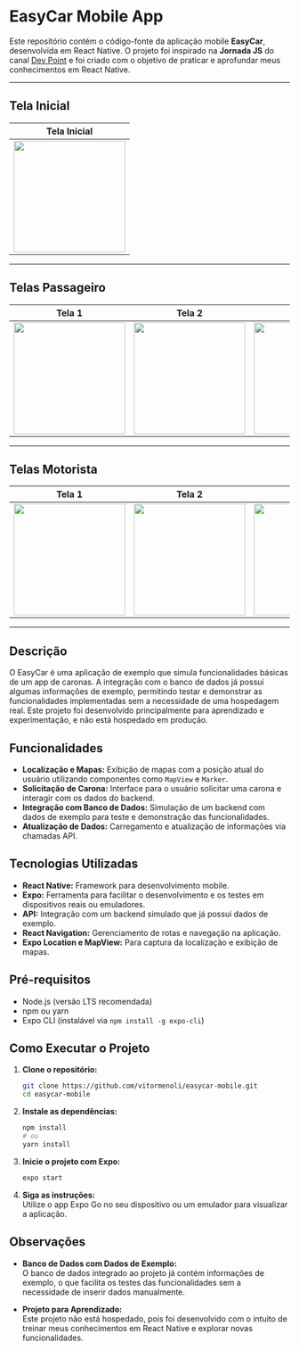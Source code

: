 # EasyCar Mobile App

Este repositório contém o código-fonte da aplicação mobile **EasyCar**, desenvolvida em React Native. O projeto foi inspirado na **Jornada JS** do canal [Dev Point](https://devpoint.com.br/) e foi criado com o objetivo de praticar e aprofundar meus conhecimentos em React Native.

---

## Tela Inicial

| Tela Inicial |
|:------------:|
| <img src="https://imgur.com/zR8vaIG.png" width="200"> |

---

## Telas Passageiro

| Tela 1 | Tela 2 | Tela 3 |
|:------:|:------:|:------:|
| <img src="https://imgur.com/KDyPWz8.png" width="200"> | <img src="https://imgur.com/KuMDGeY.png" width="200"> | <img src="https://imgur.com/aLkHegL.png" width="200"> |

---

## Telas Motorista

| Tela 1 | Tela 2 | Tela 3 |
|:------:|:------:|:------:|
| <img src="https://imgur.com/H7DV556.png" width="200"> | <img src="https://imgur.com/v3IDB9A.png" width="200"> | <img src="https://imgur.com/Ee0KV6s.png" width="200"> |

---

## Descrição

O EasyCar é uma aplicação de exemplo que simula funcionalidades básicas de um app de caronas. A integração com o banco de dados já possui algumas informações de exemplo, permitindo testar e demonstrar as funcionalidades implementadas sem a necessidade de uma hospedagem real. Este projeto foi desenvolvido principalmente para aprendizado e experimentação, e não está hospedado em produção.

## Funcionalidades

- **Localização e Mapas:** Exibição de mapas com a posição atual do usuário utilizando componentes como `MapView` e `Marker`.
- **Solicitação de Carona:** Interface para o usuário solicitar uma carona e interagir com os dados do backend.
- **Integração com Banco de Dados:** Simulação de um backend com dados de exemplo para teste e demonstração das funcionalidades.
- **Atualização de Dados:** Carregamento e atualização de informações via chamadas API.

## Tecnologias Utilizadas

- **React Native:** Framework para desenvolvimento mobile.
- **Expo:** Ferramenta para facilitar o desenvolvimento e os testes em dispositivos reais ou emuladores.
- **API:** Integração com um backend simulado que já possui dados de exemplo.
- **React Navigation:** Gerenciamento de rotas e navegação na aplicação.
- **Expo Location e MapView:** Para captura da localização e exibição de mapas.

## Pré-requisitos

- Node.js (versão LTS recomendada)
- npm ou yarn
- Expo CLI (instalável via `npm install -g expo-cli`)

## Como Executar o Projeto

1. **Clone o repositório:**
    ```bash
    git clone https://github.com/vitormenoli/easycar-mobile.git
    cd easycar-mobile
    ```

2. **Instale as dependências:**
    ```bash
    npm install
    # ou
    yarn install
    ```

3. **Inicie o projeto com Expo:**
    ```bash
    expo start
    ```

4. **Siga as instruções:**  
   Utilize o app Expo Go no seu dispositivo ou um emulador para visualizar a aplicação.

## Observações

- **Banco de Dados com Dados de Exemplo:**  
  O banco de dados integrado ao projeto já contém informações de exemplo, o que facilita os testes das funcionalidades sem a necessidade de inserir dados manualmente.

- **Projeto para Aprendizado:**  
  Este projeto não está hospedado, pois foi desenvolvido com o intuito de treinar meus conhecimentos em React Native e explorar novas funcionalidades.